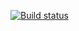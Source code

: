 [![Build status](https://ci.appveyor.com/api/projects/status/957hw6tx130tfjpm?svg=true)](https://ci.appveyor.com/project/just-vadim/at-3-1)
